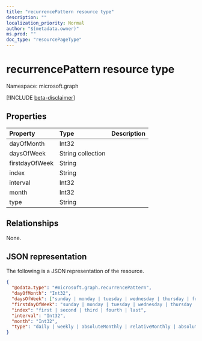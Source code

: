 ```yaml
---
title: "recurrencePattern resource type"
description: ""
localization_priority: Normal
author: "$(metadata.owner)"
ms.prod: ""
doc_type: "resourcePageType"
---
```


# recurrencePattern resource type

Namespace: microsoft.graph

[!INCLUDE [beta-disclaimer](../../includes/beta-disclaimer.md)]

## Properties

| Property       | Type              | Description |
| :------------- | :---------------- | :---------- |
| dayOfMonth     | Int32             |             |
| daysOfWeek     | String collection |             |
| firstdayOfWeek | String            |             |
| index          | String            |             |
| interval       | Int32             |             |
| month          | Int32             |             |
| type           | String            |             |

## Relationships

None.

## JSON representation

The following is a JSON representation of the resource.

<!-- {
  "blockType": "resource",
  "@odata.type": "microsoft.graph.recurrencePattern",
}
-->

```json
{
  "@odata.type": "#microsoft.graph.recurrencePattern",
  "dayOfMonth": "Int32",
  "daysOfWeek": ["sunday | monday | tuesday | wednesday | thursday | friday | saturday"],
  "firstdayOfWeek": "sunday | monday | tuesday | wednesday | thursday | friday | saturday",
  "index": "first | second | third | fourth | last",
  "interval": "Int32",
  "month": "Int32",
  "type": "daily | weekly | absoluteMonthly | relativeMonthly | absoluteYearly | relativeYearly"
}
```
